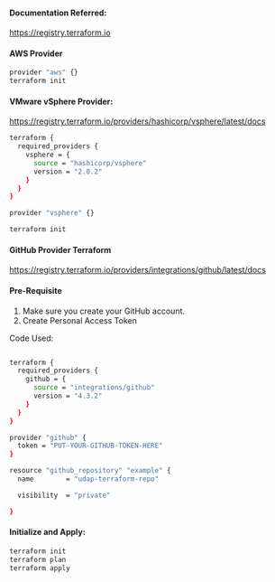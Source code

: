 #### Documentation Referred:

https://registry.terraform.io

#### AWS Provider

```sh
provider "aws" {}
terraform init
```

#### VMware vSphere Provider:

https://registry.terraform.io/providers/hashicorp/vsphere/latest/docs

```sh
terraform {
  required_providers {
    vsphere = {
      source = "hashicorp/vsphere"
      version = "2.0.2"
    }
  }
}

provider "vsphere" {}
```
```sh
terraform init
```

#### GitHub Provider Terraform

https://registry.terraform.io/providers/integrations/github/latest/docs

#### Pre-Requisite

1. Make sure you create your GitHub account.
2. Create Personal Access Token


Code Used:

```sh

terraform {
  required_providers {
    github = {
      source = "integrations/github"
      version = "4.3.2"
    }
  }
}

provider "github" {
  token = "PUT-YOUR-GITHUB-TOKEN-HERE"
}

resource "github_repository" "example" {
  name        = "udap-terraform-repo"

  visibility  = "private"

}
```
#### Initialize and Apply:
```sh
terraform init
terraform plan
terraform apply
```
